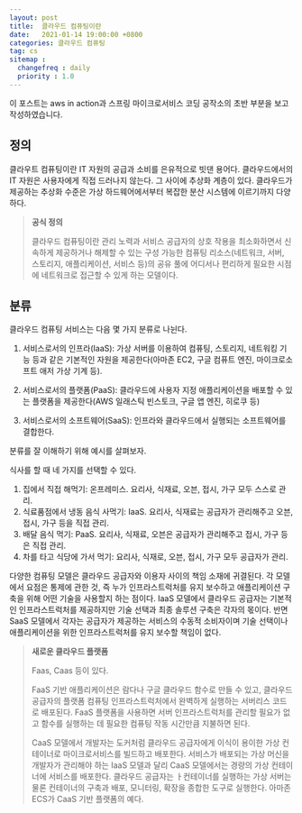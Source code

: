 ```yaml
---
layout: post
title:  클라우드 컴퓨팅이란
date:   2021-01-14 19:00:00 +0800
categories: 클라우드 컴퓨팅
tag: cs
sitemap :
  changefreq : daily
  priority : 1.0
---
```


이 포스트는 aws in action과 스프링 마이크로서비스 코딩 공작소의 초반 부분을 보고 작성하였습니다.

## 정의

클라우트 컴퓨팅이란 IT 자원의 공급과 소비를 은유적으로 빗댄 용어다. 클라우드에서의 IT 자원은 사용자에게 직접 드러나지 않는다. 그 사이에 추상화 계층이 있다. 클라우드가 제공하는 추상화 수준은 가상 하드웨어에서부터 복잡한 분산 시스템에 이르기까지 다양하다. 

> **공식 정의**
>
> 클라우드 컴퓨팅이란 관리 노력과 서비스 공급자의 상호 작용을 최소화하면서 신속하게 제공하거나 해제할 수 있는 구성 가능한 컴퓨팅 리소스(네트워크, 서버, 스토리지, 애플리케이션, 서비스 등)의 공유 풀에 어디서나 편리하게 필요한 시점에 네트워크로 접근할 수 있게 하는 모델이다.

## 분류

클라우드 컴퓨팅 서비스는 다음 몇 가지 분류로 나뉜다.

1. 서비스로서의 인프라(IaaS): 가상 서버를 이용하여 컴퓨팅, 스토리지, 네트워킹 기능 등과 같은 기본적인 자원을 제공한다(아마존 EC2, 구글 컴퓨트 엔진, 마이크로소프트 애저 가상 기계 등).

2. 서비스로서의 플랫폼(PaaS): 클라우드에 사용자 지정 애플리케이션을 배포할 수 있는 플랫폼을 제공한다(AWS 일래스틱 빈스토크, 구글 앱 엔진, 히로쿠 등)

3. 서비스로서의 소프트웨어(SaaS): 인프라와 클라우드에서 실행되는 소프트웨어를 결합한다.

분류를 잘 이해하기 위해 예시를 살펴보자.

식사를 할 때 네 가지를 선택할 수 있다.

1. 집에서 직접 해먹기: 온프레미스. 요리사, 식재료, 오븐, 접시, 가구 모두 스스로 관리.
2. 식료품점에서 냉동 음식 사먹기: IaaS. 요리사, 식재료는 공급자가 관리해주고 오븐, 접시, 가구 등을 직접 관리.
3. 배달 음식 먹기: PaaS. 요리사, 식재료, 오븐은 공급자가 관리해주고 접시, 가구 등은 직접 관리.
4. 차를 타고 식당에 가서 먹기: 요리사, 식재로, 오븐, 접시, 가구 모두 공급자가 관리.

다양한 컴퓨팅 모델은 클라우드 공급자와 이용자 사이의 책임 소재에 귀결된다. 각 모델에서 요점은 통제에 관한 것, 즉 누가 인프라스트럭처를 유지 보수하고 애플리케이션 구축을 위해 어떤 기술을 사용할지 하는 점이다. IaaS 모델에서 클라우드 공급자는 기본적인 인프라스트럭처를 제공하지만 기술 선택과 최종 솔루션 구축은 각자의 몫이다. 반면 SaaS 모델에서 각자는 공급자가 제공하는 서비스의 수동적 소비자이며 기술 선택이나 애플리케이션을 위한 인프라스트럭처를 유지 보수할 책임이 없다.

> **새로운 클라우드 플랫폼**
>
> Faas, Caas 등이 있다. 
>
> FaaS 기반 애플리케이션은 람다나 구글 클라우드 함수로 만들 수 있고, 클라우드 공급자의 플랫폼 컴퓨팅 인프라스트럭처에서 완벽하게 실행하는 서버리스 코드로 배포된다. FaaS 플랫폼을 사용하면 서버 인프라스트럭처를 관리할 필요가 없고 함수를 실행하는 데 필요한 컴퓨팅 작동 시간만큼 지불하면 된다.
>
> CaaS 모델에서 개발자는 도커처럼 클라우드 공급자에게 이식이 용이한 가상 컨테이너로 마이크로서비스를 빌드하고 배포한다. 서비스가 배포되는 가상 머신을 개발자가 관리해야 하는 IaaS 모델과 달리 CaaS 모델에서는 경량의 가상 컨테이너에 서비스를 배포한다. 클라우드 공급자는 ㅏ컨테이너를 실행하는 가상 서버는 물론 컨테이너의 구축과 배포, 모니터링, 확장을 종합한 도구로 실행한다. 아마존 ECS가 CaaS 기반 플랫폼의 예다. 

